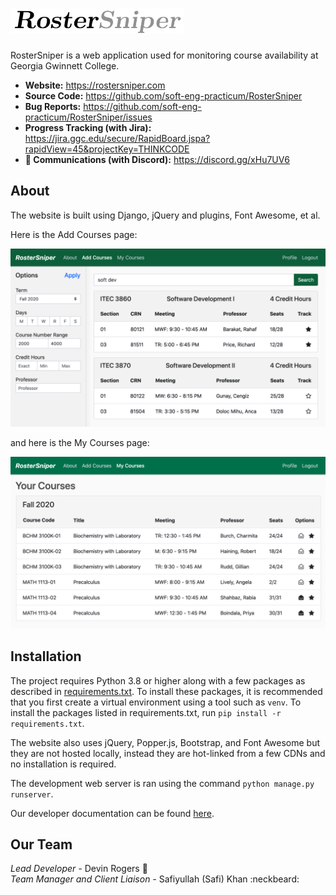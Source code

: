 # <img src="docs/img/logo.png" height="40">

RosterSniper is a web application used for monitoring course availability at Georgia Gwinnett College.

- **Website:** https://rostersniper.com
- **Source Code:** https://github.com/soft-eng-practicum/RosterSniper
- **Bug Reports:** https://github.com/soft-eng-practicum/RosterSniper/issues
- **Progress Tracking (with Jira):** https://jira.ggc.edu/secure/RapidBoard.jspa?rapidView=45&projectKey=THINKCODE
- **:satellite: Communications (with Discord):** https://discord.gg/xHu7UV6

## About

The website is built using Django, jQuery and plugins, Font Awesome, et al.

Here is the Add Courses page:

<img src="docs/img/add-courses.png" width="600">

and here is the My Courses page:

<img src="docs/img/my-courses.png" width="600">

## Installation

The project requires Python 3.8 or higher along with a few packages as described in [requirements.txt](requirements.txt). To install these packages, it is recommended that you first create a virtual environment using a tool such as `venv`. To install the packages listed in requirements.txt, run `pip install -r requirements.txt`.

The website also uses jQuery, Popper.js, Bootstrap, and Font Awesome but they are not hosted locally, instead they are hot-linked from a few CDNs and no installation is required.

The development web server is ran using the command `python manage.py runserver`.

Our developer documentation can be found [here](docs).

## Our Team

*Lead Developer -* Devin Rogers :new_moon_with_face:
<br />_Team Manager and Client Liaison -_ Safiyullah (Safi) Khan :neckbeard:
